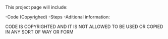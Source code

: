 This project page will include:

-Code (Copyrighed)
-Steps
-Aditional information:




CODE IS COPYRIGHTED AND IT IS NOT ALLOWED TO BE USED OR COPIED IN ANY SORT OF WAY OR FORM
